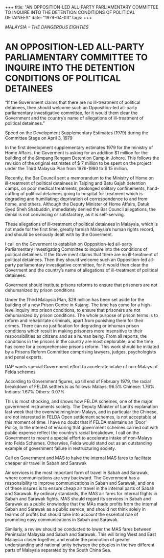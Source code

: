 +++ 
title: "AN OPPOSITION-LED ALL-PARTY PARLIAMENTARY COMMITTEE TO INQUIRE INTO THE DETENTION CONDITIONS OF POLITICAL DETAINEES"
date: "1979-04-03"
tags:
+++

_MALAYSIA – THE DANGEROUS EIGHTIES_

# AN OPPOSITION-LED ALL-PARTY PARLIAMENTARY COMMITTEE TO INQUIRE INTO THE DETENTION CONDITIONS OF POLITICAL DETAINEES

“If the Government claims that there are no ill-treatment of political detainees, then should welcome such an Opposition-led all-party parliamentary investigative committee, for it would them clear the Government and the country’s name of allegations of ill-treatment of political detainees.”

Speed on the Development Supplementary Estimates (1979) during the Committee Stage on April 3, 1979</u>

In the first development supplementary estimates 1979 for the ministry of Home Affairs, the Goverment is asking for an addition $1 million for the building of the Simpang Rengam Detention Camp in Johore. This follows the revision of the original estimates of $ 7 million to be spent on the project under the Third Malaysia Plan from 1976-1980 to $ 15 million.

Recently, the Bar Council sent a memorandum to the Ministry of Home on ill-treatment of political detainees in Taiping and Batu Gajah detention camps, on poor medical treatments, prolonged solitary confinements, hand-cuffing of political detainees going to hospital for treatment which is degrading and humiliating; deprivation of correspondence to and from home, and others. Although the Deputy Minister of Home Affairs, Datuk Syed Sheh Shabuddin, immediately denied the Bar Council allegations, the denial is not convincing or satisfactory, as it is self-serving.

These allegations of ill-treatment of political detainees in Malaysia, which is not made for the first time, greatly tarnish Malaysia’s human rights record, and should be seriously dealt with by the Goverment.

I call on the Goverment to establish on Opppsition-led all-party Parliamentary Investigating Committee to inquire into the conditions of political detainees. If the Goverment claims that there are no ill-treatment of political detainees. Then they should welcome such an Opposition-led all-party parliamentary investigative committee, for it would then clear the Goverment and the country’s name of allegations of ill-treatment of political detainees.

Goverment should institute prisons reforms to ensure that prisoners are not dehumanized by prison conditions

Under the Third Malaysia Plan, $28 million has been set aside for the building of a new Prison Centre in Kajang. The time has come for a high-level inquiry into prison conditions, to ensure that prisoners are not dehumanized by prison conditions. The whole purpose of prison terms is to reform and rehabilitate criminals, apart from punishing them for their crimes. There can no justification for degrading or inhuman prison conditions which result in making prisoners more insensitive to their responsibilities as citizens and as a human being. From all reports, the conditions in the prisons in the country are most deplorable; and the time has come for a comprehensive prisons reform. This work should be initiated by a Prisons Reform Committee comprising lawyers, judges, psychologists and penal experts.

DAP wants special Government effort to accelerate intake of non-Malays of Felda schemes

According to Government figures, up till end of February 1979, the racial breakdown of FELDA settlers is as follows: Malays:	96.5%
		        Chinese:	1.76%
		        Indians:	1.67%
		        Others:	0.07%

This is most shocking, and shows how FELDA schemes, one of the major government instruments society. The Deputy Minister of Land’s explanation last week that the overwhelming/non-Malays, and in particular the Chinese, are not interested in FELDA Open settlement schemes, is not acceptable at this moment of time. I have no doubt that if FELDA maintains an ‘Door’ Policy,
In the interest of ensuring that government schemes carried out with public expense reflect the country’s racial breakdown, I call on the Government to mount a special effort to accelerate intake of non-Malays into Felda Schemes. Otherwise, Felda would stand out as an outstanding example of government failure in restructuring society.

Call on Government and MAS to halve the internal MAS fares to facilitate cheaper air travel in Sabah and Sarawak

Air services is the most important form of travel in Sabah and Sarawak, where communications are very backward. The Government has a responsibility to improve communications in Sabah and Sarawak, and one of these insures is to ensure cheap air travel in the internal parts of Sabah and Sarawak. By ordinary standards, the MAS air fares for internal flights in Sabah and Sarawak fights. MAS should regard its services in Sabah and Sarawak as a public knowledge that the MAs made profits from the internal Sabah and Sarawak as a public service, and should not think solely in tearms of profits but should take into account the essential role of promoting easy communications in Sabah and Sarawak.

Similarly, a review should be conducted to lower the MAS fares between Peninsular Malaysia and Sabah and Sarawak. This will bring West and East Malaysia closer together, and enable the promotion of greater understanding and national unity between the peoples in the two different parts of Malaysia separated by the South China Sea.
 
